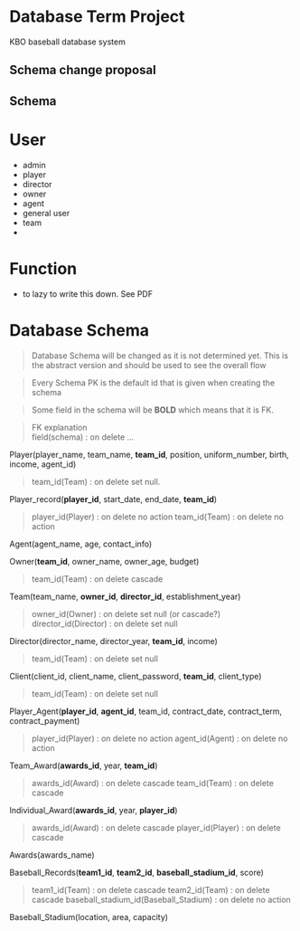# Database Term Project

KBO baseball database system

Schema change proposal
--------

Schema
------------

# User
- admin
- player
- director
- owner
- agent
- general user
- team
- 
# Function
- to lazy to write this down. See PDF

# Database Schema
> Database Schema will be changed as it is not determined yet.
> This is the abstract version and should be used to see the overall flow

> Every Schema PK is the default id that is given when creating the schema

> Some field in the schema will be **BOLD** which means that it is FK.<br>

> FK explanation<br>
> field(schema) : on delete ...

Player(player_name, team_name, **team_id**, position, uniform_number, birth, income, agent_id)
> team_id(Team) : on delete set null.

Player_record(**player_id**, start_date, end_date, **team_id**)
> player_id(Player) : on delete no action
> team_id(Team) : on delete no action

Agent(agent_name, age, contact_info)

Owner(**team_id**, owner_name, owner_age, budget)
> team_id(Team) : on delete cascade

Team(team_name, **owner_id**, **director_id**, establishment_year)
> owner_id(Owner) : on delete set null (or cascade?)
> director_id(Director) : on delete set null

Director(director_name, director_year, **team_id**, income)
> team_id(Team) : on delete set null

Client(client_id, client_name, client_password, **team_id**, client_type)
> team_id(Team) : on delete set null

Player_Agent(**player_id**, **agent_id**, team_id, contract_date, contract_term, contract_payment)
> player_id(Player) : on delete no action
> agent_id(Agent) : on delete no action

Team_Award(**awards_id**, year, **team_id**)
> awards_id(Award) : on delete cascade
> team_id(Team) : on delete cascade

Individual_Award(**awards_id**, year, **player_id**)
> awards_id(Award) : on delete cascade
> player_id(Player) : on delete cascade

Awards(awards_name)

Baseball_Records(**team1_id**, **team2_id**, **baseball_stadium_id**, score)
> team1_id(Team) : on delete cascade
> team2_id(Team) : on delete cascade
> baseball_stadium_id(Baseball_Stadium) : on delete no action

Baseball_Stadium(location, area, capacity)
